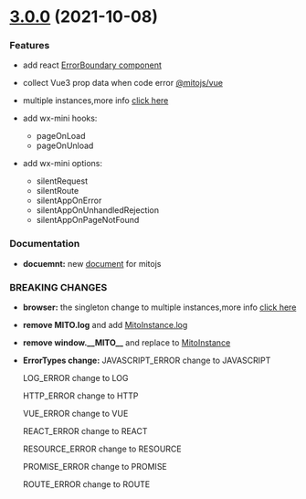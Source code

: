 # [3.0.0](https://github.com/mitojs/mitojs/compare/2.1.19...3.0.0) (2021-10-08)


### Features
* add react [ErrorBoundary component](https://mitojs.github.io/mito-doc/#/sdk/guide/react#add-errorboundary)

* collect Vue3 prop data when code error [@mitojs/vue](https://mitojs.github.io/mito-doc/#/sdk/guide/vue#vue3x)

* multiple instances,more info  [click here](https://mitojs.github.io/mito-doc/#/sdk/guide/basic-configuration#multiple-instances)

* add wx-mini hooks:

  * pageOnLoad
  * pageOnUnload

* add wx-mini options:

  * silentRequest
  * silentRoute
  * silentAppOnError
  * silentAppOnUnhandledRejection
  * silentAppOnPageNotFound




### Documentation

* **docuemnt:** new [document](https://mitojs.github.io/mito-doc/#/) for mitojs

### BREAKING CHANGES

* **browser:** the singleton change to multiple instances,more info [click here](https://mitojs.github.io/mito-doc/#/sdk/guide/basic-configuration#multiple-instances)

* **remove MITO.log** and add [MitoInstance.log](https://mitojs.github.io/mito-doc/#/sdk/guide/basic-configuration#manual-reporting)

* **remove window.\_\_MITO\_\_** and replace to [MitoInstance](https://mitojs.github.io/mito-doc/#/sdk/guide/basic-configuration#multiple-instances)

* **ErrorTypes change:**
  JAVASCRIPT_ERROR change to JAVASCRIPT

  LOG_ERROR change to LOG

  HTTP_ERROR change to HTTP

  VUE_ERROR change to VUE

  REACT_ERROR change to REACT

  RESOURCE_ERROR change to RESOURCE

  PROMISE_ERROR change to PROMISE

  ROUTE_ERROR change to ROUTE



